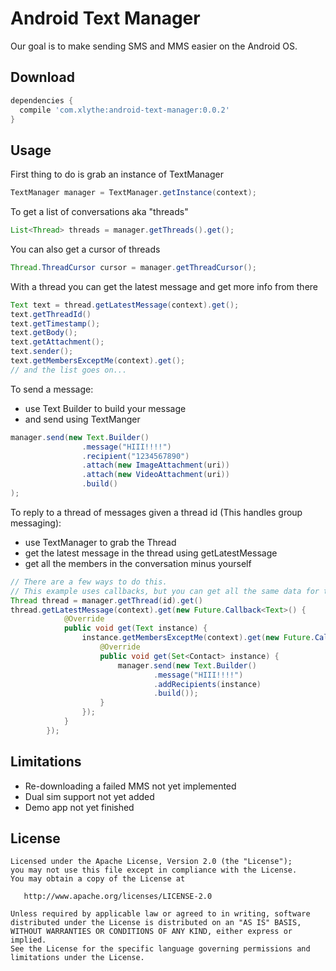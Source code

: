 Android Text Manager
====================

Our goal is to make sending SMS and MMS easier on the Android OS.


Download
--------
```groovy
dependencies {
  compile 'com.xlythe:android-text-manager:0.0.2'
}
```

Usage
-----
First thing to do is grab an instance of TextManager
```java
TextManager manager = TextManager.getInstance(context);
```


To get a list of conversations aka "threads"
```java
List<Thread> threads = manager.getThreads().get();
```

You can also get a cursor of threads
```java
Thread.ThreadCursor cursor = manager.getThreadCursor();
```


With a thread you can get the latest message and get more info from there
```java
Text text = thread.getLatestMessage(context).get();
text.getThreadId()
text.getTimestamp();
text.getBody();
text.getAttachment();
text.sender();
text.getMembersExceptMe(context).get();
// and the list goes on...
```


To send a message:
- use Text Builder to build your message
- and send using TextManger
```java
manager.send(new Text.Builder()
                .message("HIII!!!!")
                .recipient("1234567890")
                .attach(new ImageAttachment(uri))
                .attach(new VideoAttachment(uri))
                .build()
);
```


To reply to a thread of messages given a thread id (This handles group messaging):
- use TextManager to grab the Thread
- get the latest message in the thread using getLatestMessage
- get all the members in the conversation minus yourself
```java
// There are a few ways to do this.
// This example uses callbacks, but you can get all the same data for the Builder from the methods above
Thread thread = manager.getThread(id).get()
thread.getLatestMessage(context).get(new Future.Callback<Text>() {
            @Override
            public void get(Text instance) {
                instance.getMembersExceptMe(context).get(new Future.Callback<Set<Contact>>() {
                    @Override
                    public void get(Set<Contact> instance) {
                        manager.send(new Text.Builder()
                                .message("HIII!!!!")
                                .addRecipients(instance)
                                .build());
                    }
                });
            }
        });
```

Limitations
-----------
* Re-downloading a failed MMS not yet implemented
* Dual sim support not yet added
* Demo app not yet finished


License
--------

    Licensed under the Apache License, Version 2.0 (the "License");
    you may not use this file except in compliance with the License.
    You may obtain a copy of the License at

       http://www.apache.org/licenses/LICENSE-2.0

    Unless required by applicable law or agreed to in writing, software
    distributed under the License is distributed on an "AS IS" BASIS,
    WITHOUT WARRANTIES OR CONDITIONS OF ANY KIND, either express or implied.
    See the License for the specific language governing permissions and
    limitations under the License.
